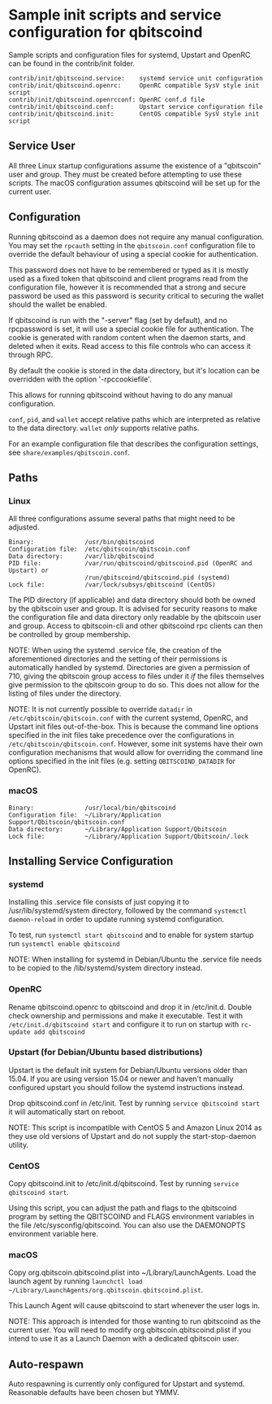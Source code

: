 Sample init scripts and service configuration for qbitscoind
==========================================================

Sample scripts and configuration files for systemd, Upstart and OpenRC
can be found in the contrib/init folder.

    contrib/init/qbitscoind.service:    systemd service unit configuration
    contrib/init/qbitscoind.openrc:     OpenRC compatible SysV style init script
    contrib/init/qbitscoind.openrcconf: OpenRC conf.d file
    contrib/init/qbitscoind.conf:       Upstart service configuration file
    contrib/init/qbitscoind.init:       CentOS compatible SysV style init script

Service User
---------------------------------

All three Linux startup configurations assume the existence of a "qbitscoin" user
and group.  They must be created before attempting to use these scripts.
The macOS configuration assumes qbitscoind will be set up for the current user.

Configuration
---------------------------------

Running qbitscoind as a daemon does not require any manual configuration. You may
set the `rpcauth` setting in the `qbitscoin.conf` configuration file to override
the default behaviour of using a special cookie for authentication.

This password does not have to be remembered or typed as it is mostly used
as a fixed token that qbitscoind and client programs read from the configuration
file, however it is recommended that a strong and secure password be used
as this password is security critical to securing the wallet should the
wallet be enabled.

If qbitscoind is run with the "-server" flag (set by default), and no rpcpassword is set,
it will use a special cookie file for authentication. The cookie is generated with random
content when the daemon starts, and deleted when it exits. Read access to this file
controls who can access it through RPC.

By default the cookie is stored in the data directory, but it's location can be overridden
with the option '-rpccookiefile'.

This allows for running qbitscoind without having to do any manual configuration.

`conf`, `pid`, and `wallet` accept relative paths which are interpreted as
relative to the data directory. `wallet` *only* supports relative paths.

For an example configuration file that describes the configuration settings,
see `share/examples/qbitscoin.conf`.

Paths
---------------------------------

### Linux

All three configurations assume several paths that might need to be adjusted.

    Binary:              /usr/bin/qbitscoind
    Configuration file:  /etc/qbitscoin/qbitscoin.conf
    Data directory:      /var/lib/qbitscoind
    PID file:            /var/run/qbitscoind/qbitscoind.pid (OpenRC and Upstart) or
                         /run/qbitscoind/qbitscoind.pid (systemd)
    Lock file:           /var/lock/subsys/qbitscoind (CentOS)

The PID directory (if applicable) and data directory should both be owned by the
qbitscoin user and group. It is advised for security reasons to make the
configuration file and data directory only readable by the qbitscoin user and
group. Access to qbitscoin-cli and other qbitscoind rpc clients can then be
controlled by group membership.

NOTE: When using the systemd .service file, the creation of the aforementioned
directories and the setting of their permissions is automatically handled by
systemd. Directories are given a permission of 710, giving the qbitscoin group
access to files under it _if_ the files themselves give permission to the
qbitscoin group to do so. This does not allow
for the listing of files under the directory.

NOTE: It is not currently possible to override `datadir` in
`/etc/qbitscoin/qbitscoin.conf` with the current systemd, OpenRC, and Upstart init
files out-of-the-box. This is because the command line options specified in the
init files take precedence over the configurations in
`/etc/qbitscoin/qbitscoin.conf`. However, some init systems have their own
configuration mechanisms that would allow for overriding the command line
options specified in the init files (e.g. setting `QBITSCOIND_DATADIR` for
OpenRC).

### macOS

    Binary:              /usr/local/bin/qbitscoind
    Configuration file:  ~/Library/Application Support/Qbitscoin/qbitscoin.conf
    Data directory:      ~/Library/Application Support/Qbitscoin
    Lock file:           ~/Library/Application Support/Qbitscoin/.lock

Installing Service Configuration
-----------------------------------

### systemd

Installing this .service file consists of just copying it to
/usr/lib/systemd/system directory, followed by the command
`systemctl daemon-reload` in order to update running systemd configuration.

To test, run `systemctl start qbitscoind` and to enable for system startup run
`systemctl enable qbitscoind`

NOTE: When installing for systemd in Debian/Ubuntu the .service file needs to be copied to the /lib/systemd/system directory instead.

### OpenRC

Rename qbitscoind.openrc to qbitscoind and drop it in /etc/init.d.  Double
check ownership and permissions and make it executable.  Test it with
`/etc/init.d/qbitscoind start` and configure it to run on startup with
`rc-update add qbitscoind`

### Upstart (for Debian/Ubuntu based distributions)

Upstart is the default init system for Debian/Ubuntu versions older than 15.04. If you are using version 15.04 or newer and haven't manually configured upstart you should follow the systemd instructions instead.

Drop qbitscoind.conf in /etc/init.  Test by running `service qbitscoind start`
it will automatically start on reboot.

NOTE: This script is incompatible with CentOS 5 and Amazon Linux 2014 as they
use old versions of Upstart and do not supply the start-stop-daemon utility.

### CentOS

Copy qbitscoind.init to /etc/init.d/qbitscoind. Test by running `service qbitscoind start`.

Using this script, you can adjust the path and flags to the qbitscoind program by
setting the QBITSCOIND and FLAGS environment variables in the file
/etc/sysconfig/qbitscoind. You can also use the DAEMONOPTS environment variable here.

### macOS

Copy org.qbitscoin.qbitscoind.plist into ~/Library/LaunchAgents. Load the launch agent by
running `launchctl load ~/Library/LaunchAgents/org.qbitscoin.qbitscoind.plist`.

This Launch Agent will cause qbitscoind to start whenever the user logs in.

NOTE: This approach is intended for those wanting to run qbitscoind as the current user.
You will need to modify org.qbitscoin.qbitscoind.plist if you intend to use it as a
Launch Daemon with a dedicated qbitscoin user.

Auto-respawn
-----------------------------------

Auto respawning is currently only configured for Upstart and systemd.
Reasonable defaults have been chosen but YMMV.
